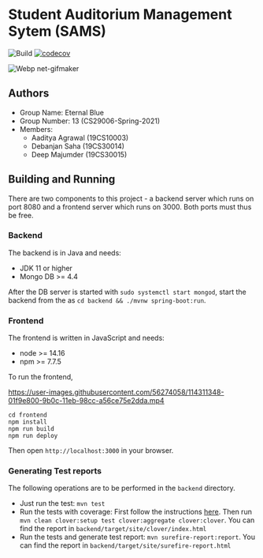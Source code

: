 # Student Auditorium Management Sytem (SAMS)

![Build](https://github.com/RedDocMD/SAMS/actions/workflows/maven.yml/badge.svg?branch=master)
[![codecov](https://codecov.io/gh/RedDocMD/SAMS/branch/master/graph/badge.svg?token=VSKEG58TUG)](https://codecov.io/gh/RedDocMD/SAMS)

![Webp net-gifmaker](https://user-images.githubusercontent.com/56274058/114311847-0aebb900-9b0e-11eb-9492-26cb5c7a3efc.gif)

## Authors

- Group Name: Eternal Blue
- Group Number: 13 (CS29006-Spring-2021)
- Members:
  - Aaditya Agrawal (19CS10003)
  - Debanjan Saha (19CS30014)
  - Deep Majumder (19CS30015)

## Building and Running

There are two components to this project - a backend server which runs on port 8080 and a frontend server which runs on 3000. Both ports must thus be free.

### Backend

The backend is in Java and needs:

- JDK 11 or higher
- Mongo DB >= 4.4

After the DB server is started with `sudo systemctl start mongod`, start the backend from the as `cd backend && ./mvnw spring-boot:run`.

### Frontend

The frontend is written in JavaScript and needs:

- node >= 14.16
- npm >= 7.7.5

To run the frontend,

https://user-images.githubusercontent.com/56274058/114311348-01f9e800-9b0c-11eb-98cc-a56ce75e2dda.mp4


```shell
cd frontend
npm install
npm run build 
npm run deploy
```

Then open `http://localhost:3000` in your browser.

### Generating Test reports

The following operations are to be performed in the `backend` directory.

- Just run the test: `mvn test`
- Run the tests with coverage: First follow the instructions [here](https://openclover.org/doc/manual/latest/maven--quick-start-guide.html). Then run `mvn clean clover:setup test clover:aggregate clover:clover`. You can find the report in `backend/target/site/clover/index.html`
- Run the tests and generate test report: `mvn surefire-report:report`. You can find the report in `backend/target/site/surefire-report.html`
